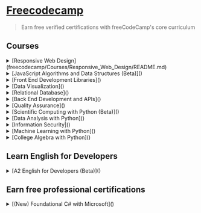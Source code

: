 # [Freecodecamp](https://www.freecodecamp.org/learn)
> Earn free verified certifications with freeCodeCamp's core curriculum

## Courses
<details>
  <summary>[Responsive Web Design](freecodecamp/Courses/Responsive_Web_Design/README.md)</summary>
    In this Responsive Web Design Certification, you'll learn the languages that developers use to build webpages: HTML (Hypertext Markup Language) for content, and CSS (Cascading Style Sheets) for design.
    First, you'll build a cat photo app to learn the basics of HTML and CSS. Later, you'll learn modern techniques like CSS variables by building a penguin, and best practices for accessibility by building a quiz site.
    Finally, you'll learn how to make webpages that respond to different screen sizes by building a photo gallery with Flexbox, and a magazine article layout with CSS Grid.
</details>
<details>
   <summary>[JavaScript Algorithms and Data Structures (Beta)]()</summary>
      Developers use HTML and CSS to control the content and styling of a page. And they use JavaScript to make that page interactive.
      In this JavaScript Algorithm and Data Structures Certification, you'll learn the JavaScript fundamentals like variables, arrays, objects, loops, functions, the DOM and more.
      You'll also learn about Object Oriented Programming (OOP), Functional Programming, algorithmic thinking, how to work with local storage, and how to fetch data using an API.
</details>
<details>
   <summary>[Front End Development Libraries]()</summary>
        Now that you're familiar with HTML, CSS, and JavaScript, level up your skills by learning some of the most popular front end libraries in the industry.
        In the Front End Development Libraries Certification, you'll learn how to style your site quickly with Bootstrap. You'll also learn how to add logic to your CSS styles and extend them with Sass.
        Later, you'll build a shopping cart and other applications to learn how to create powerful Single Page Applications (SPAs) with React and Redux.
</details>
<details>
   <summary>[Data Visualization]()</summary>
      Data is all around us, but it doesn't mean much without shape or context.
      In the Data Visualization Certification, you'll build charts, graphs, and maps to present different types of data with the D3.js library.
      You'll also learn about JSON (JavaScript Object Notation), and how to work with data online using an API (Application Programming Interface).
</details>
<details>
   <summary>[Relational Database]()</summary>
      For these courses, you will use real developer tools and software including VS Code, PostgreSQL, and the Linux / Unix command line to complete interactive tutorials and build projects.
      These courses start off with basic Bash commands. Using the terminal, you will learn everything from navigating and manipulating a file system, scripting in Bash, all the way to advanced usage.
      Next, you will learn how to create and use a relational database with PostgreSQL, a database management system, and SQL, the language of these databases.
      Finally, you will learn Git, the version control system, an essential tool of every developer.
</details>
<details>
  <summary>[Back End Development and APIs]()</summary>
    Until this point, you've only used JavaScript on the front end to add interactivity to a page, solve algorithm challenges, or build an SPA. But JavaScript can also be used on the back end, or server, to build entire web applications.
    Today, one of the popular ways to build applications is through microservices, which are small, modular applications that work together to form a larger whole.
    In the Back End Development and APIs Certification, you'll learn how to write back end apps with Node.js and npm. You'll also build web applications with the Express framework, and build a People Finder microservice with MongoDB and the Mongoose library.
</details>
<details>
  <summary>[Quality Assurance]()</summary>
    As your programs or web applications become more complex, you'll want to test them to make sure that new changes don't break their original functionality.
    In the Quality Assurance Certification, you'll learn how to write tests with Chai to ensure your applications work the way you expect them to.
    Then you'll build a chat application to learn advanced Node and Express concepts. You'll also use Pug as a template engine, Passport for authentication, and Socket.io for real-time communication between the server and connected clients.
</details>
<details>
  <summary>[Scientific Computing with Python (Beta)]()</summary>
    The Scientific Computing with Python (Beta) curriculum will equip you with the skills to analyze and manipulate data using Python, a powerful and versatile programming language.
    You'll learn key concepts like data structures, algorithm, Object Oriented Programming, and how to perform complex calculations using a variety of tools.
    This comprehensive course will guide you through the fundamentals of scientific computing, including data structures, and algorithms.
</details>
<details>
  <summary>[Data Analysis with Python]()</summary>
    Data Analysis has been around for a long time.
    But up until a few years ago, developers practiced it using expensive, closed-source tools like Tableau.
    But recently, Python, SQL, and other open libraries have changed Data Analysis forever.
    In the Data Analysis with Python Certification, you'll learn the fundamentals of data analysis with Python.
    By the end of this certification, you'll know how to read data from sources like CSVs and SQL, and how to use libraries like Numpy, Pandas, Matplotlib, and Seaborn to process and visualize data.
</details>
<details>
  <summary>[Information Security]()</summary>
    With everything we do online, there's a vast amount of sensitive information at risk: email addresses, passwords, phone numbers, and much more.
    With the Information Security Certification, you'll build a secure web app with HelmetJS to learn the fundamentals of protecting people's information online.
    You'll also build a TCP client, and an Nmap and port scanner in Python. This will help you learn the basics of penetration testing — an important component of good information security.
</details>
<details>
  <summary>[Machine Learning with Python]()</summary>
    Machine learning has many practical applications that you can use in your projects or on the job.
    In the Machine Learning with Python Certification, you'll use the TensorFlow framework to build several neural networks and explore more advanced techniques like natural language processing and reinforcement learning.
    You'll also dive into neural networks, and learn the principles behind how deep, recurrent, and convolutional neural networks work.
</details>
<details>
  <summary>[College Algebra with Python]()</summary>
    This course is designed as a one-semester college course. It consists of instructional videos, with Google Colaboratory notebooks to follow along interactively, assignments, and challenging projects.
    As you go through each part of this course in sequence, you will gain a full understanding of Algebra and how to write Python code to solve Algebra problems.
    Throughout this course, you will also build your own Algebra Colab notebook that you will be able to use as your custom calculator.
    This course (and the code you write here) will give you the foundation for a deeper math and data science understanding.
</details>

## Learn English for Developers
<details>
  <summary>[A2 English for Developers (Beta)]()</summary>
    In this English for Developers Curriculum, you'll learn the essentials of English communication. This will follow the A2 level of the Common European Framework of Reference (CEFR). And we've focused on vocabulary that is particularly useful for developers.
    The first half of the curriculum will help you get comfortable with English grammar and usage. It will give you tons of hands-on practice. You'll learn basics like introducing yourself, making small talk, and discussing your work.
    In the second half, you'll practice vocabulary specific to software development. You'll learn how to describe code, discuss tech trends, and participate in stand-up meetings.
    This entire A2-level curriculum includes 105 different dialogues. Each is designed to build your vocabulary and boost your confidence when speaking in a professional tech setting.
</details>

## Earn free professional certifications
<details>
  <summary>[(New) Foundational C# with Microsoft]()</summary>
    This course offers a comprehensive introduction to C# programming, covering its core concepts, syntax, and practical application in software development.
    Through hands-on exercises and projects, you will learn the fundamentals of C#, including variables, data types, control structures, and object-oriented programming principles.
    By the end of this course, you will have gained the practical skills and knowledge needed to confidently leverage C# for building applications.
</details>
